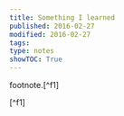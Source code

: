 ```yaml
---
title: Something I learned
published: 2016-02-27
modified: 2016-02-27
tags:
type: notes
showTOC: True
---
```


footnote.[^f1]

[^f1]
